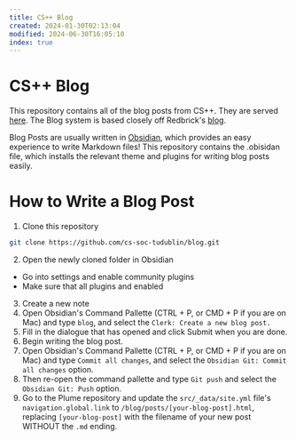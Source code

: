 ```yaml
---
title: CS++ Blog
created: 2024-01-30T02:13:04
modified: 2024-06-30T16:05:10
index: true
---
```


# CS++ Blog

This repository contains all of the blog posts from CS++. They are served [here](https://cspp.ie/).
The Blog system is based closely off Redbrick's [blog](https://github.com/redbrick/blog).

Blog Posts are usually written in [Obsidian](https://obsidian.md/), which provides an easy experience to write Markdown files!
This repository contains the .obisidan file, which installs the relevant theme and plugins for writing blog posts easily.

# How to Write a Blog Post
1. Clone this repository
```bash
git clone https://github.com/cs-soc-tudublin/blog.git
```
2. Open the newly cloned folder in Obsidian
- Go into settings and enable community plugins
- Make sure that all plugins and enabled
3. Create a new note
4. Open Obsidian's Command Pallette (CTRL + P, or CMD + P if you are on Mac) and type `blog`, and select the `Clerk: Create a new blog post.`
5. Fill in the dialogue that has opened and click Submit when you are done.
6. Begin writing the blog post.
7. Open Obsidian's Command Pallette (CTRL + P, or CMD + P if you are on Mac) and type `Commit all changes`, and select the `Obsidian Git: Commit all changes` option.
8. Then re-open the command pallette and type `Git push` and select the `Obsidian Git: Push` option.
9. Go to the Plume repository and update the `src/_data/site.yml` file's `navigation.global.link` to `/blog/posts/[your-blog-post].html`, replacing `[your-blog-post]` with the filename of your new post WITHOUT the `.md` ending.
